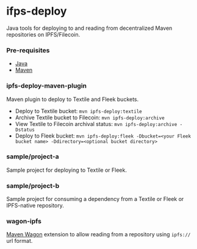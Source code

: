 # ifps-deploy
Java tools for deploying to and reading from decentralized Maven repositories on IPFS/Filecoin.

### Pre-requisites
- [Java](https://adoptopenjdk.net/)
- [Maven](https://maven.apache.org/)

### ipfs-deploy-maven-plugin
Maven plugin to deploy to Textile and Fleek buckets.  
- Deploy to Textile bucket: `mvn ipfs-deploy:textile`
- Archive Textile bucket to Filecoin: `mvn ipfs-deploy:archive`
- View Textile to Filecoin archival status: `mvn ipfs-deploy:archive -Dstatus`
- Deploy to Fleek bucket: `mvn ipfs-deploy:fleek -Dbucket=<your Fleek bucket name> -Ddirectory=<optional bucket directory>`

### sample/project-a
Sample project for deploying to Textile or Fleek.

### sample/project-b
Sample project for consuming a dependency from a Textile or Fleek or IPFS-native repository.

### wagon-ipfs
[Maven Wagon](https://github.com/apache/maven-wagon) extension to allow reading from a repository using `ipfs://` url format.
